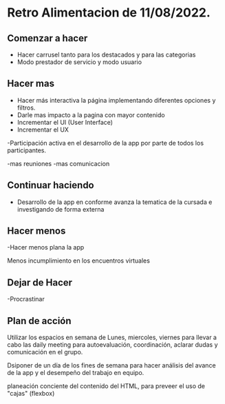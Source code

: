# Retro Alimentacion de 11/08/2022.

## Comenzar a hacer 
- Hacer carrusel tanto para los destacados y para las categorias
- Modo prestador de servicio y modo usuario

## Hacer mas
- Hacer más interactiva la página implementando diferentes opciones y filtros.
- Darle mas impacto a la pagina con mayor contenido
- Incrementar el UI (User Interface)
- Incrementar el UX 

-Participación activa en el desarrollo de la app por parte de todos los participantes. 


-mas reuniones
-mas comunicacion

## Continuar haciendo
- Desarrollo de la app en conforme avanza la tematica de la cursada e investigando de forma externa 

## Hacer menos
-Hacer menos plana la app

Menos incumplimiento en los encuentros virtuales 


## Dejar de Hacer
-Procrastinar 

## Plan de acción 
 Utilizar los espacios en semana de Lunes, miercoles, viernes para llevar a cabo las daily meeting para autoevaluación, coordinación, aclarar dudas y comunicación en el grupo. 

 Dsiponer de un día de los fines de semana para hacer análisis del avance de la app y el desempeño del trabajo en equipo. 

planeación conciente del contenido del HTML, para preveer el uso de  "cajas" (flexbox)  

